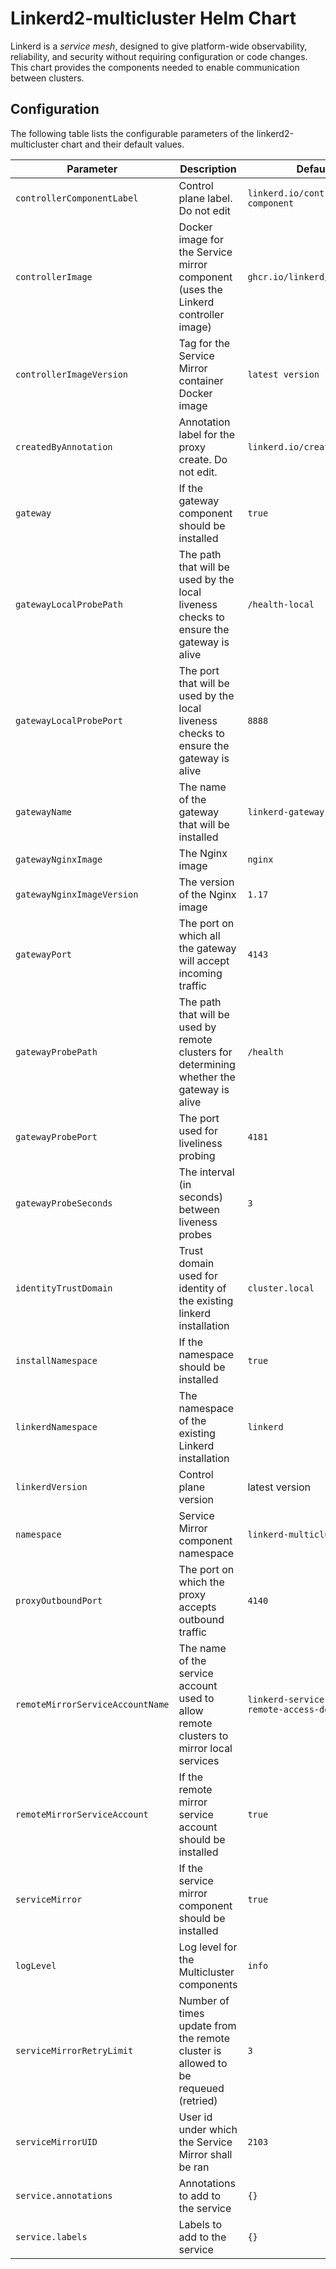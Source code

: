 
# Linkerd2-multicluster Helm Chart

Linkerd is a *service mesh*, designed to give platform-wide observability,
reliability, and security without requiring configuration or code changes. This
chart provides the components needed to enable communication between clusters.

## Configuration

The following table lists the configurable parameters of the
linkerd2-multicluster chart and their default values.

| Parameter                       | Description                                                                                 | Default                                      |
|---------------------------------|---------------------------------------------------------------------------------------------|----------------------------------------------|
|`controllerComponentLabel`       | Control plane label. Do not edit                                                            |`linkerd.io/control-plane-component`          |
|`controllerImage`                | Docker image for the Service mirror component (uses the Linkerd controller image)           |`ghcr.io/linkerd/controller`                  |
|`controllerImageVersion`         | Tag for the Service Mirror container Docker image                                           |`latest version`                              |
|`createdByAnnotation`            | Annotation label for the proxy create. Do not edit.                                         |`linkerd.io/created-by`                       |
|`gateway`                        | If the gateway component should be installed                                                |`true`                                        |
|`gatewayLocalProbePath`          | The path that will be used by the local liveness checks to ensure the gateway is alive      |`/health-local`                               |
|`gatewayLocalProbePort`          | The port that will be used by the local liveness checks to ensure the gateway is alive      |`8888`                                        |
|`gatewayName`                    | The name of the gateway that will be installed                                              |`linkerd-gateway`                             |
|`gatewayNginxImage`              | The Nginx image                                                                             |`nginx`                                       |
|`gatewayNginxImageVersion`       | The version of the Nginx image                                                              |`1.17`                                        |
|`gatewayPort`                    | The port on which all the gateway will accept incoming traffic                              |`4143`                                        |
|`gatewayProbePath`               | The path that will be used by remote clusters for determining whether the gateway is alive  |`/health`                                     |
|`gatewayProbePort`               | The port used for liveliness probing                                                        |`4181`                                        |
|`gatewayProbeSeconds`            | The interval (in seconds) between liveness probes                                           |`3`                                           |
|`identityTrustDomain`            | Trust domain used for identity of the existing linkerd installation                         |`cluster.local`                               |
|`installNamespace`               | If the namespace should be installed                                                        |`true`                                        |
|`linkerdNamespace`               | The namespace of the existing Linkerd installation                                          |`linkerd`                                     |
|`linkerdVersion`                 | Control plane version                                                                       | latest version                               |
|`namespace`                      | Service Mirror component namespace                                                          |`linkerd-multicluster`                        |
|`proxyOutboundPort`              | The port on which the proxy accepts outbound traffic                                        |`4140`                                        |
|`remoteMirrorServiceAccountName` | The name of the service account used to allow remote clusters to mirror local services      |`linkerd-service-mirror-remote-access-default`|
|`remoteMirrorServiceAccount`     | If the remote mirror service account should be installed                                    |`true`                                        |
|`serviceMirror`                  | If the service mirror component should be installed                                         |`true`                                        |
|`logLevel`                       | Log level for the Multicluster components                                                   |`info`                                        |
|`serviceMirrorRetryLimit`        | Number of times update from the remote cluster is allowed to be requeued (retried)          |`3`                                           |
|`serviceMirrorUID`               | User id under which the Service Mirror shall be ran                                         |`2103`                                        |
|`service.annotations`            | Annotations to add to the service                                                           |`{}`                                          |
|`service.labels`                 | Labels to add to the service                                                                |`{}`                                          |
